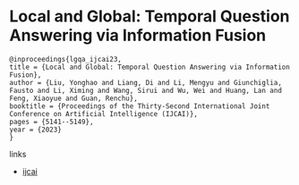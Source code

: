 # Local and Global: Temporal Question Answering via Information Fusion

```
@inproceedings{lgqa_ijcai23,
title = {Local and Global: Temporal Question Answering via Information Fusion},
author = {Liu, Yonghao and Liang, Di and Li, Mengyu and Giunchiglia, Fausto and Li, Ximing and Wang, Sirui and Wu, Wei and Huang, Lan and Feng, Xiaoyue and Guan, Renchu},
booktitle = {Proceedings of the Thirty-Second International Joint Conference on Artificial Intelligence (IJCAI)},
pages = {5141--5149},
year = {2023}
}
```

links
- [ijcai](https://www.ijcai.org/proceedings/2023/571)
